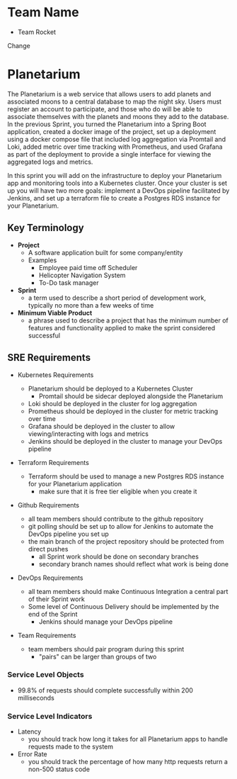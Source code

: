 # Team Name

- Team Rocket

Change

# Planetarium

The Planetarium is a web service that allows users to add planets and associated moons to a central database to map the night sky. Users must register an account to participate, and those who do will be able to associate themselves with the planets and moons they add to the database. In the previous Sprint, you turned the Planetarium into a Spring Boot application, created a docker image of the project, set up a deployment using a docker compose file that included log aggregation via Promtail and Loki, added metric over time tracking with Prometheus, and used Grafana as part of the deployment to provide a single interface for viewing the aggregated logs and metrics.

In this sprint you will add on the infrastructure to deploy your Planetarium app and monitoring tools into a Kubernetes cluster. Once your cluster is set up you will have two more goals: implement a DevOps pipeline facilitated by Jenkins, and set up a terraform file to create a Postgres RDS instance for your Planetarium.

## Key Terminology

- **Project**
  - A software application built for some company/entity
  - Examples
    - Employee paid time off Scheduler
    - Helicopter Navigation System
    - To-Do task manager
- **Sprint**
  - a term used to describe a short period of development work, typically no more than a few weeks of time
- **Minimum Viable Product**
  - a phrase used to describe a project that has the minimum number of features and functionality applied to make the sprint considered successful

## SRE Requirements

- Kubernetes Requirements
  - Planetarium should be deployed to a Kubernetes Cluster
    - Promtail should be sidecar deployed alongside the Planetarium
  - Loki should be deployed in the cluster for log aggregation
  - Prometheus should be deployed in the cluster for metric tracking over time
  - Grafana should be deployed in the cluster to allow viewing/interacting with logs and metrics
  - Jenkins should be deployed in the cluster to manage your DevOps pipeline
- Terraform Requirements
  - Terraform should be used to manage a new Postgres RDS instance for your Planetarium application
    - make sure that it is free tier eligible when you create it
- Github Requirements

  - all team members should contribute to the github repository
  - git polling should be set up to allow for Jenkins to automate the DevOps pipeline you set up
  - the main branch of the project repository should be protected from direct pushes
    - all Sprint work should be done on secondary branches
    - secondary branch names should reflect what work is being done

- DevOps Requirements

  - all team members should make Continuous Integration a central part of their Sprint work
  - Some level of Continuous Delivery should be implemented by the end of the Sprint
    - Jenkins should manage your DevOps pipeline

- Team Requirements
  - team members should pair program during this sprint
    - "pairs" can be larger than groups of two

### Service Level Objects

- 99.8% of requests should complete successfully within 200 milliseconds

### Service Level Indicators

- Latency
  - you should track how long it takes for all Planetarium apps to handle requests made to the system
- Error Rate
  - you should track the percentage of how many http requests return a non-500 status code
